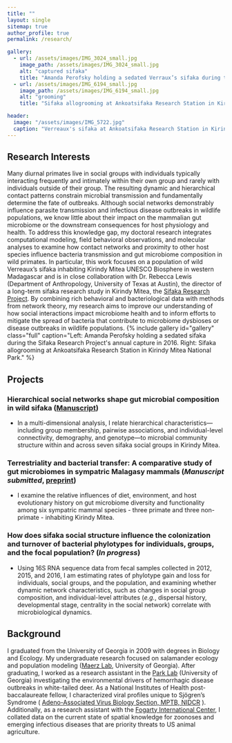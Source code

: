 ```yaml
---
title: ""
layout: single
sitemap: true
author_profile: true
permalink: /research/

gallery:
  - url: /assets/images/IMG_3024_small.jpg
    image_path: /assets/images/IMG_3024_small.jpg
    alt: "captured sifaka"
    title: "Amanda Perofsky holding a sedated Verraux’s sifaka during the Sifaka Research Project's annual capture in 2016. The Sifaka Research Project at Ankoatsifaka Research Station captures animals periodically to mark them with collars, to monitor health, and to collect genetic material."
  - url: /assets/images/IMG_6194_small.jpg
    image_path: /assets/images/IMG_6194_small.jpg
    alt: "grooming"
    title: "Sifaka allogrooming at Ankoatsifaka Research Station in Kirindy Mitea National Park. Sifaka regularly groom one another with their toothcombs and tongues to remove ectoparasites. Photo credit: Amanda Perofsky"

header:
  image: "/assets/images/IMG_5722.jpg"
  caption: "Verreaux's sifaka at Ankoatsifaka Research Station in Kirindy Mitea National Park, Madagascar. Credit: Amanda Perofsky"
---
```

## Research Interests

Many diurnal primates live in social groups with individuals typically interacting frequently and intimately within their own group and rarely with individuals outside of their group. The resulting dynamic and hierarchical contact patterns constrain microbial transmission and fundamentally determine the fate of outbreaks. Although social networks demonstrably influence parasite transmission and infectious disease outbreaks in wildlife populations, we know little about their impact on the mammalian gut microbiome or the downstream consequences for host physiology and health. To address this knowledge gap, my doctoral research integrates computational modeling, field behavioral observations, and molecular analyses to examine how contact networks and proximity to other host species influence bacteria transmission and gut microbiome composition in wild primates. In particular, this work focuses on a population of wild Verreaux’s sifaka inhabiting Kirindy Mitea UNESCO Biosphere in western Madagascar and is in close collaboration with Dr. Rebecca Lewis (Department of Anthropology, University of Texas at Austin), the director of a long-term sifaka research study in Kirindy Mitea, the [Sifaka Research Project](http://labs.la.utexas.edu/ankoatsifaka/sifaka-research-project/). By combining rich behavioral and bacteriological data with methods from network theory, my research aims to improve our understanding of how social interactions impact microbiome health and to inform efforts to mitigate the spread of bacteria that contribute to microbiome dysbioses or disease outbreaks in wildlife populations.
{% include gallery id="gallery" class="full" caption="Left: Amanda Perofsky holding a sedated sifaka during the Sifaka Research Project's annual capture in 2016. Right: Sifaka allogrooming at Ankoatsifaka Research Station in Kirindy Mitea National Park." %}

## Projects

### Hierarchical social networks shape gut microbial composition in wild sifaka ([Manuscript](http://rspb.royalsocietypublishing.org/content/284/1868/20172274))
- In a multi-dimensional analysis, I relate hierarchical characteristics—including group membership, pairwise associations, and individual-level connectivity, demography, and genotype—to microbial community structure within and across seven sifaka social groups in Kirindy Mitea. 

### Terrestriality and bacterial transfer: A comparative study of gut microbiomes in sympatric Malagasy mammals (_Manuscript submitted_, [preprint](https://doi.org/10.1101/293282))
- I examine the relative influences of diet, environment, and host evolutionary history on gut microbiome diversity and functionality among six sympatric mammal species - three primate and three non-primate - inhabiting Kirindy Mitea.

### How does sifaka social structure influence the colonization and turnover of bacterial phylotypes for individuals, groups, and the focal population? (_In progress_)
- Using 16S RNA sequence data from fecal samples collected in 2012, 2015, and 2016, I am estimating rates of phylotype gain and loss for individuals, social groups, and the population, and examining whether dynamic network characteristics, such as changes in social group composition, and individual-level attributes (_e.g._, dispersal history, developmental stage, centrality in the social network) correlate with microbiological dynamics. 

## Background

I graduated from the University of Georgia in 2009 with degrees in Biology and Ecology. My undergraduate research focused on salamander ecology and population modeling ([Maerz Lab](http://jcmaerz.wixsite.com/maerzlab), University of Georgia). After graduating, I worked as a research assistant in the [Park Lab](http://parklab.ecology.uga.edu/) (University of Georgia) investigating the environmental drivers of hemorrhagic disease outbreaks in white-tailed deer. As a National Institutes of Health post-baccalaureate fellow, I characterized viral profiles unique to Sjögren’s Syndrome ( [Adeno-Associated Virus Biology Section, MPTB, NIDCR](https://www.nidcr.nih.gov/research/NIDCRLaboratories/MolecularPhysiology/Adeno-AssociatedVirus.htm) ). Additionally, as a research assistant with the [Fogarty International Center](https://www.fic.nih.gov/about/staff/pages/epidemiology-population.aspx), I collated data on the current state of spatial knowledge for zoonoses and emerging infectious diseases that are priority threats to US animal agriculture.
